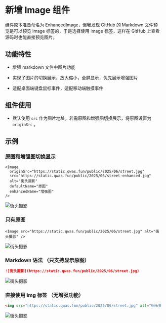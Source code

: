 # 新增 Image 组件

组件原本准备命名为 EnhancedImage，但我发现 GitHub 的 Markdown 文件预览是可以预览 Image 标签的，于是选择使用 Image 标签，这样在 GitHub 上查看源码时也能直接预览图片。

## 功能特性

- 增强 markdown 文件中图片功能

- 实现了图片的切换展示，放大缩小，全屏显示，优先展示增强图片

- 适配桌面端键盘鼠标事件，适配移动端触摸事件

## 组件使用

- 默认使用 `src` 作为图片地址，若需原图和增强图切换展示，将原图设置为 `originSrc` 。

## 示例

### 原图和增强图切换显示

```tsx
<Image
  originSrc="https://static.qwas.fun/public/2025/06/street.jpg"
  src="https://static.qwas.fun/public/2025/06/street-enhanced.jpg"
  alt="街头摄影"
  defaultName="原图"
  enhancedName="增强图"
/>
```

<Image 
 originSrc="https://static.qwas.fun/public/2025/06/street.jpg"
 src="https://static.qwas.fun/public/2025/06/street-enhanced.jpg"
 alt="街头摄影"
 defaultName="原图"
 enhancedName="增强图"
/>

### 只有原图

```tsx
<Image src="https://static.qwas.fun/public/2025/06/street.jpg" alt="街头摄影" />
```

<Image src="https://static.qwas.fun/public/2025/06/street.jpg"
 alt="街头摄影"
/>

### Markdown 语法 （只支持显示原图）

```md
![街头摄影](https://static.qwas.fun/public/2025/06/street.jpg)
```

![街头摄影](https://static.qwas.fun/public/2025/06/street.jpg)

### 直接使用 img 标签 （无增强功能）

```html
<img src="https://static.qwas.fun/public/2025/06/street.jpg" alt="街头摄影" />
```

<img src="https://static.qwas.fun/public/2025/06/street.jpg"
 alt="街头摄影"
/>
